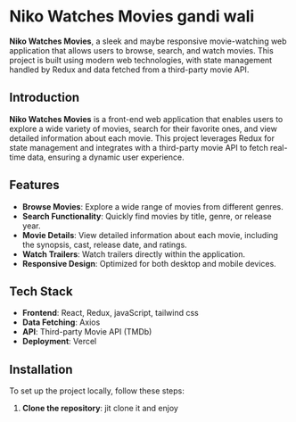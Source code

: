 # Niko Watches Movies gandi wali 

 **Niko Watches Movies**, a sleek and maybe responsive movie-watching web application that allows users to browse, search, and watch movies. This project is built using modern web technologies, with state management handled by Redux and data fetched from a third-party movie API.

## Introduction

**Niko Watches Movies** is a front-end web application that enables users to explore a wide variety of movies, search for their favorite ones, and view detailed information about each movie. This project leverages Redux for state management and integrates with a third-party movie API to fetch real-time data, ensuring a dynamic user experience.

## Features

- **Browse Movies**: Explore a wide range of movies from different genres.
- **Search Functionality**: Quickly find movies by title, genre, or release year.
- **Movie Details**: View detailed information about each movie, including the synopsis, cast, release date, and ratings.
- **Watch Trailers**: Watch trailers directly within the application.
- **Responsive Design**: Optimized for both desktop and mobile devices.

## Tech Stack

- **Frontend**: React, Redux, javaScript, tailwind css
- **Data Fetching**: Axios
- **API**: Third-party Movie API (TMDb)
- **Deployment**: Vercel

## Installation

To set up the project locally, follow these steps:

1. **Clone the repository**:
jit clone it and enjoy 
